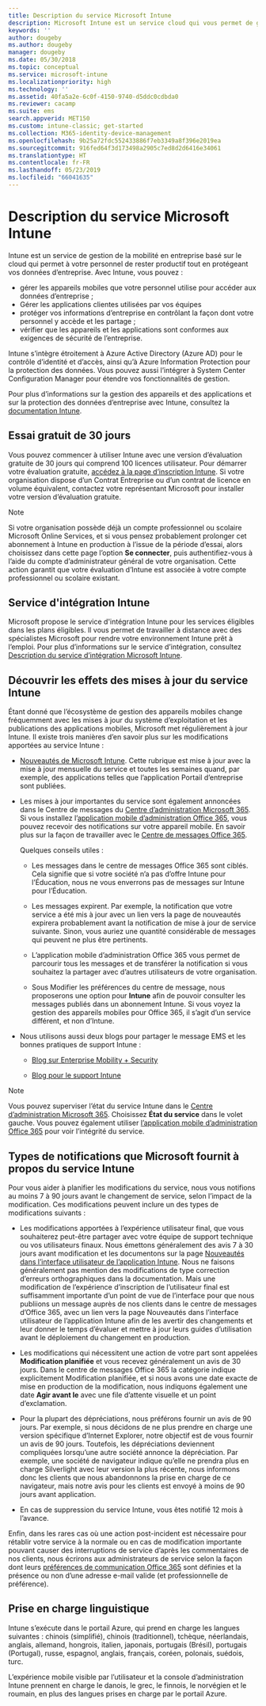 ```yaml
---
title: Description du service Microsoft Intune
description: Microsoft Intune est un service cloud qui vous permet de gérer des appareils Windows, iOS, Mac OS X, Android et Windows Mobile.
keywords: ''
author: dougeby
ms.author: dougeby
manager: dougeby
ms.date: 05/30/2018
ms.topic: conceptual
ms.service: microsoft-intune
ms.localizationpriority: high
ms.technology: ''
ms.assetid: 40fa5a2e-6c0f-4150-9740-d5ddc0cdbda0
ms.reviewer: cacamp
ms.suite: ems
search.appverid: MET150
ms.custom: intune-classic; get-started
ms.collection: M365-identity-device-management
ms.openlocfilehash: 9b25a72fdc552433886f7eb3349a8f396e2019ea
ms.sourcegitcommit: 916fed64f3d173498a2905c7ed8d2d6416e34061
ms.translationtype: HT
ms.contentlocale: fr-FR
ms.lasthandoff: 05/23/2019
ms.locfileid: "66041635"
---
```

# <a name="microsoft-intune-service-description"></a>Description du service Microsoft Intune

Intune est un service de gestion de la mobilité en entreprise basé sur le cloud qui permet à votre personnel de rester productif tout en protégeant vos données d’entreprise. Avec Intune, vous pouvez :
* gérer les appareils mobiles que votre personnel utilise pour accéder aux données d’entreprise ;
* Gérer les applications clientes utilisées par vos équipes
* protéger vos informations d’entreprise en contrôlant la façon dont votre personnel y accède et les partage ;
* vérifier que les appareils et les applications sont conformes aux exigences de sécurité de l’entreprise.

Intune s’intègre étroitement à Azure Active Directory (Azure AD) pour le contrôle d’identité et d’accès, ainsi qu’à Azure Information Protection pour la protection des données. Vous pouvez aussi l’intégrer à System Center Configuration Manager pour étendre vos fonctionnalités de gestion.

Pour plus d’informations sur la gestion des appareils et des applications et sur la protection des données d’entreprise avec Intune, consultez la [documentation Intune](https://docs.microsoft.com/intune/).

## <a name="30-day-free-trial"></a>Essai gratuit de 30 jours
Vous pouvez commencer à utiliser Intune avec une version d’évaluation gratuite de 30 jours qui comprend 100 licences utilisateur. Pour démarrer votre évaluation gratuite, [accédez à la page d’inscription Intune](https://admin.microsoft.com/Signup/Signup.aspx?OfferId=40BE278A-DFD1-470a-9EF7-9F2596EA7FF9&dl=INTUNE_A&ali=1#0%20). Si votre organisation dispose d’un Contrat Entreprise ou d’un contrat de licence en volume équivalent, contactez votre représentant Microsoft pour installer votre version d’évaluation gratuite.

> [!NOTE]
> Si votre organisation possède déjà un compte professionnel ou scolaire Microsoft Online Services, et si vous pensez probablement prolonger cet abonnement à Intune en production à l’issue de la période d’essai, alors choisissez dans cette page l’option **Se connecter**, puis authentifiez-vous à l’aide du compte d’administrateur général de votre organisation. Cette action garantit que votre évaluation d’Intune est associée à votre compte professionnel ou scolaire existant.

<!--- For a list of settings that you can set up on mobile devices, see:

-   [Enrolled device management capabilities of Microsoft Intune](introduction-intune.md)

-   [Hybrid mobile device management (MDM) with System Center Configuration Manager and Microsoft Intune](/sccm/mdm/understand/hybrid-mobile-device-management)

For more about System Center Configuration Manager, see [Documentation  for System Center Configuration Manager](/sccm/index).--->
## <a name="intune-onboarding-benefit"></a>Service d'intégration Intune
Microsoft propose le service d'intégration Intune pour les services éligibles dans les plans éligibles. Il vous permet de travailler à distance avec des spécialistes Microsoft pour rendre votre environnement Intune prêt à l’emploi. Pour plus d’informations sur le service d’intégration, consultez [Description du service d’intégration Microsoft Intune](http://go.microsoft.com/fwlink/?LinkId=619281).


## <a name="learn-how-intune-service-updates-affect-you"></a>Découvrir les effets des mises à jour du service Intune

Étant donné que l’écosystème de gestion des appareils mobiles change fréquemment avec les mises à jour du système d’exploitation et les publications des applications mobiles, Microsoft met régulièrement à jour Intune. Il existe trois manières d’en savoir plus sur les modifications apportées au service Intune :

- [Nouveautés de Microsoft Intune](whats-new.md). Cette rubrique est mise à jour avec la mise à jour mensuelle du service et toutes les semaines quand, par exemple, des applications telles que l’application Portail d’entreprise sont publiées.

- Les mises à jour importantes du service sont également annoncées dans le Centre de messages du [Centre d’administration Microsoft 365](https://admin.microsoft.com/). Si vous installez l’[application mobile d’administration Office 365](https://support.office.com/article/Office-365-Admin-Mobile-App-e16f6421-2a1a-4142-bf9d-9846600a060a), vous pouvez recevoir des notifications sur votre appareil mobile. En savoir plus sur la façon de travailler avec le [Centre de messages Office 365](https://support.office.com/client/results?Shownav=true&ns=O365ENTADMIN&version=15&ver=15&HelpID=O365E_MCManageUpdates).

    Quelques conseils utiles :

    - Les messages dans le centre de messages Office 365 sont ciblés. Cela signifie que si votre société n’a pas d’offre Intune pour l’Éducation, nous ne vous enverrons pas de messages sur Intune pour l’Éducation.

    - Les messages expirent. Par exemple, la notification que votre service a été mis à jour avec un lien vers la page de nouveautés expirera probablement avant la notification de mise à jour de service suivante. Sinon, vous auriez une quantité considérable de messages qui peuvent ne plus être pertinents.

    - L’application mobile d’administration Office 365 vous permet de parcourir tous les messages et de transférer la notification si vous souhaitez la partager avec d’autres utilisateurs de votre organisation.

    - Sous Modifier les préférences du centre de message, nous proposerons une option pour **Intune** afin de pouvoir consulter les messages publiés dans un abonnement Intune. Si vous voyez la gestion des appareils mobiles pour Office 365, il s’agit d’un service différent, et non d’Intune.

- Nous utilisons aussi deux blogs pour partager le message EMS et les bonnes pratiques de support Intune :

    - [Blog sur Enterprise Mobility + Security](https://blogs.technet.microsoft.com/enterprisemobility/)

    - [Blog pour le support Intune](https://blogs.technet.microsoft.com/intunesupport/)

>[!Note]
>Vous pouvez superviser l’état du service Intune dans le [Centre d’administration Microsoft 365](https://admin.microsoft.com). Choisissez **État du service** dans le volet gauche. Vous pouvez également utiliser [l’application mobile d’administration Office 365](https://support.office.com/article/Office-365-Admin-Mobile-App-e16f6421-2a1a-4142-bf9d-9846600a060a) pour voir l’intégrité du service.

## <a name="types-of-notices-microsoft-provides-about-the-intune-service"></a>Types de notifications que Microsoft fournit à propos du service Intune

Pour vous aider à planifier les modifications du service, nous vous notifions au moins 7 à 90 jours avant le changement de service, selon l’impact de la modification. Ces modifications peuvent inclure un des types de modifications suivants :

- Les modifications apportées à l’expérience utilisateur final, que vous souhaiterez peut-être partager avec votre équipe de support technique ou vos utilisateurs finaux. Nous émettons généralement des avis 7 à 30 jours avant modification et les documentons sur la page [Nouveautés dans l’interface utilisateur de l’application Intune](whats-new-app-ui.md). Nous ne faisons généralement pas mention des modifications de type correction d’erreurs orthographiques dans la documentation. Mais une modification de l’expérience d’inscription de l’utilisateur final est suffisamment importante d’un point de vue de l’interface pour que nous publiions un message auprès de nos clients dans le centre de messages d’Office 365, avec un lien vers la page Nouveautés dans l’interface utilisateur de l’application Intune afin de les avertir des changements et leur donner le temps d’évaluer et mettre à jour leurs guides d’utilisation avant le déploiement du changement en production.

- Les modifications qui nécessitent une action de votre part sont appelées **Modification planifiée** et vous recevez généralement un avis de 30 jours. Dans le centre de messages Office 365 la catégorie indique explicitement Modification planifiée, et si nous avons une date exacte de mise en production de la modification, nous indiquons également une date **Agir avant le** avec une file d’attente visuelle et un point d’exclamation.

- Pour la plupart des dépréciations, nous préférons fournir un avis de 90 jours. Par exemple, si nous décidons de ne plus prendre en charge une version spécifique d’Internet Explorer, notre objectif est de vous fournir un avis de 90 jours. Toutefois, les dépréciations deviennent compliquées lorsqu’une autre société annonce la dépréciation. Par exemple, une société de navigateur indique qu’elle ne prendra plus en charge Silverlight avec leur version la plus récente, nous informons donc les clients que nous abandonnons la prise en charge de ce navigateur, mais notre avis pour les clients est envoyé à moins de 90 jours avant application.

- En cas de suppression du service Intune, vous êtes notifié 12 mois à l’avance.

Enfin, dans les rares cas où une action post-incident est nécessaire pour rétablir votre service à la normale ou en cas de modification importante pouvant causer des interruptions de service d’après les commentaires de nos clients, nous écrirons aux administrateurs de service selon la façon dont leurs [préférences de communication Office 365](https://support.office.com/article/Change-your-contact-preferences-for-communications-from-Microsoft-6f70de1b-a64d-4498-bfbd-be8c83a9c0fc) sont définies et la présence ou non d’une adresse e-mail valide (et professionnelle de préférence).  


<!--- ## Choose the management solution that’s right for you
You can set up Intune in several ways to manage and help protect your company's mobile devices and computers (referred to as **devices** in this article).

- **Intune stand-alone configuration.** Use the web-based admin console in Intune to manage devices in your organization. Intune can be used without any on-premises IT infrastructure. If you use Intune with Active Directory Domain Services, you can use domain user accounts that you manage with Domain Services with Intune.

- **Intune with System Center Configuration Manager.** Use the Configuration Manager management console to manage computers and mobile devices in your enterprise. This configuration can help you to manage all your organization’s devices through a single console, the Configuration Manager Admin Console. Configuration Manager supports large numbers of mobile devices, servers, and computers. For more about Configuration Manager, see [Hybrid mobile device management (MDM) with System Center Configuration Manager and Microsoft Intune](/sccm/mdm/understand/hybrid-mobile-device-management). For more help deciding which approach is right for you, see [Choose between Microsoft Intune standalone and hybrid mobile device management with Configuration Manager](/sccm/mdm/understand/choose-between-standalone-intune-and-hybrid-mobile-device-management).--->

## <a name="language-support"></a>Prise en charge linguistique
Intune s’exécute dans le portail Azure, qui prend en charge les langues suivantes : chinois (simplifié), chinois (traditionnel), tchèque, néerlandais, anglais, allemand, hongrois, italien, japonais, portugais (Brésil), portugais (Portugal), russe, espagnol, anglais, français, coréen, polonais, suédois, turc.

L’expérience mobile visible par l’utilisateur et la console d’administration Intune prennent en charge le danois, le grec, le finnois, le norvégien et le roumain, en plus des langues prises en charge par le portail Azure.

<!--- ## Learn more about Intune
Use these resources to learn more about Intune:

- The [Microsoft Intune Trust Center](https://www.microsoft.com/server-cloud/products/intune-trust-center/) provides information about the security, privacy, and compliance practices of Intune, and it describes some of Intune's certifications.

- [Enrolled device management capabilities of Microsoft Intune](introduction-intune.md)--->
